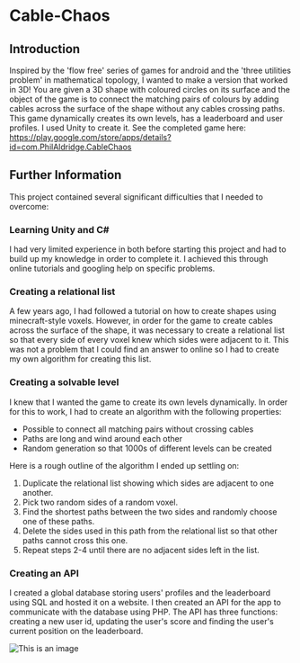 # Cable-Chaos
## Introduction
Inspired by the 'flow free' series of games for android and the 'three utilities problem' in mathematical topology, I wanted to make a version that worked in 3D! You are given a 3D shape with coloured circles on its surface and the object of the game is to connect the matching pairs of colours by adding cables across the surface of the shape without any cables crossing paths. This game dynamically creates its own levels, has a leaderboard and user profiles. I used Unity to create it. See the completed game here: https://play.google.com/store/apps/details?id=com.PhilAldridge.CableChaos

## Further Information
This project contained several significant difficulties that I needed to overcome:
### Learning Unity and C#
I had very limited experience in both before starting this project and had to build up my knowledge in order to complete it. I achieved this through online tutorials and googling help on specific problems.
### Creating a relational list
A few years ago, I had followed a tutorial on how to create shapes using minecraft-style voxels. However, in order for the game to create cables across the surface of the shape, it was necessary to create a relational list so that every side of every voxel knew which sides were adjacent to it. This was not a problem that I could find an answer to online so I had to create my own algorithm for creating this list.
### Creating a solvable level
I knew that I wanted the game to create its own levels dynamically. In order for this to work, I had to create an algorithm with the following properties:
- Possible to connect all matching pairs without crossing cables
- Paths are long and wind around each other
- Random generation so that 1000s of different levels can be created

Here is a rough outline of the algorithm I ended up settling on:
1. Duplicate the relational list showing which sides are adjacent to one another.
2. Pick two random sides of a random voxel.
3. Find the shortest paths between the two sides and randomly choose one of these paths.
4. Delete the sides used in this path from the relational list so that other paths cannot cross this one.
5. Repeat steps 2-4 until there are no adjacent sides left in the list.
### Creating an API
I created a global database storing users' profiles and the leaderboard using SQL and hosted it on a website. I then created an API for the app to communicate with the database using PHP. The API has three functions: creating a new user id, updating the user's score and finding the user's current position on the leaderboard. 

![This is an image](https://play-lh.googleusercontent.com/DqAd36vGuSZoVKZcMXHdbfiLPbGKP4MRM6bR20fvILCbGDFUhjq8pIibD9AMX-ngmog=w5120-h2880)
